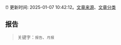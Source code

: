 :alarm_clock: 更新时间: 2025-01-07 10:42:12。[文章来源](/README.md)、[文章分类](/TAGS.md)

## 报告


> 关键字：`报告`、`月报`




